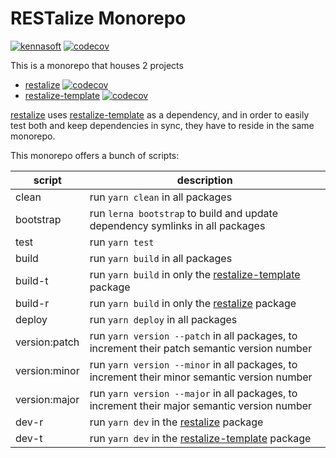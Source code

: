 # RESTalize Monorepo

[![kennasoft](https://circleci.com/gh/kennasoft/restalize.svg?style=shield)](https://app.circleci.com/pipelines/gh/kennasoft/restalize) [![codecov](https://codecov.io/gh/kennasoft/restalize/branch/master/graph/badge.svg)](https://codecov.io/gh/kennasoft/restalize)

This is a monorepo that houses 2 projects

- [restalize](packages/restalize/README.md) [![codecov](https://codecov.io/gh/kennasoft/restalize/branch/master/graph/badge.svg?flag=main)](https://codecov.io/gh/kennasoft/restalize)
- [restalize-template](packages/restalize-template/README.md) [![codecov](https://codecov.io/gh/kennasoft/restalize/branch/master/graph/badge.svg?flag=template)](https://codecov.io/gh/kennasoft/restalize)

[restalize](packages/restalize/README.md) uses [restalize-template](packages/restalize-template/README.md) as a dependency, and in order to easily test both and keep dependencies in sync, they have to reside in the same monorepo.

This monorepo offers a bunch of scripts:

| script        | description                                                                                      |
| ------------- | ------------------------------------------------------------------------------------------------ |
| clean         | run `yarn clean` in all packages                                                                 |
| bootstrap     | run `lerna bootstrap` to build and update dependency symlinks in all packages                    |
| test          | run `yarn test`                                                                                  |
| build         | run `yarn build` in all packages                                                                 |
| build-t       | run `yarn build` in only the [restalize-template](packages/restalize-template/README.md) package |
| build-r       | run `yarn build` in only the [restalize](packages/restalize/README.md) package                   |
| deploy        | run `yarn deploy` in all packages                                                                |
| version:patch | run `yarn version --patch` in all packages, to increment their patch semantic version number     |
| version:minor | run `yarn version --minor` in all packages, to increment their minor semantic version number     |
| version:major | run `yarn version --major` in all packages, to increment their major semantic version number     |
| dev-r         | run `yarn dev` in the [restalize](packages/restalize/README.md) package                          |
| dev-t         | run `yarn dev` in the [restalize-template](packages/restalize-template/README.md) package        |
